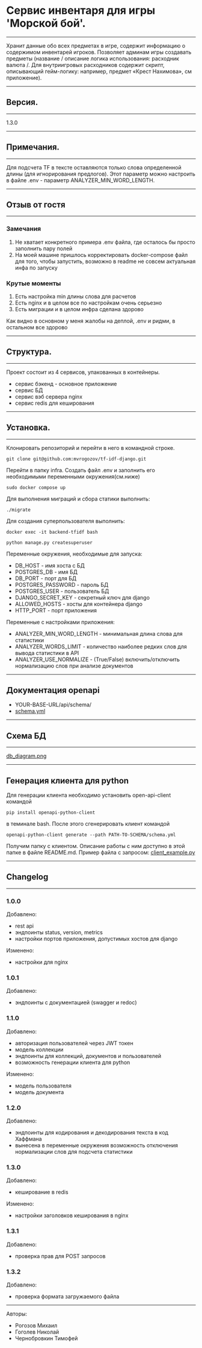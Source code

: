 # Сервис инвентаря для игры 'Морской бой'.
***
Хранит данные обо всех предметах в игре, содержит информацию о содержимом инвентарей
игроков. Позволяет админам игры создавать предметы (название / описание логика
использования: расходник валюта /. Для внутриигровых расходников содержит скрипт,
описывающий гейм-логику: например, предмет «Крест Нахимова», см приложение).
***
## Версия.
***
1.3.0
***
## Примечания.
***
Для подсчета TF в тексте оставляются только слова определенной длины (для игнорирования предлогов).
Этот параметр можно настроить в файле .env - параметр ANALYZER_MIN_WORD_LENGTH.  
***
## Отзыв от гостя
***
### Замечания
  1. Не хватает конкретного примера .env файла, где осталось бы просто заполнить пару полей
  2. На моей машине пришлось корректировать docker-compose файл для того, чтобы запустить, возможно в readme не совсем актуальная инфа по запуску
### Крутые моменты
  1. Есть настройка min длины слова для расчетов
  2. Есть nginx и в целом все по настройкам очень серьезно
  3. Есть миграции и в целом инфра сделана здорово

     
Как видно в основном у меня жалобы на деплой, .env и ридми, в остальном все здорово
***
## Структура.
***
Проект состоит из 4 сервисов, упакованных в контейнеры.
* сервис бэкенд - основное приложение
* сервис БД
* сервис вэб сервера nginx
* сервис redis для кеширования
***
## Установка.
***
Клонировать репозиторий и перейти в него в командной строке.

```
git clone git@github.com:mvrogozov/tf-idf-django.git
```
Перейти в папку infra.
Создать файл .env и заполнить его необходимыми переменными окружения(см.ниже)
```
sudo docker compose up
```
Для выполнения миграций и сбора статики выполнить:
```
./migrate
```
Для создания суперпользователя выполнить:
```
docker exec -it backend-tfidf bash
```
```
python manage.py createsuperuser
```
Переменные окружения, необходимые для запуска:

* DB_HOST - имя хоста с БД
* POSTGRES_DB - имя БД
* DB_PORT - порт для БД
* POSTGRES_PASSWORD - пароль БД
* POSTGRES_USER - пользователь БД
* DJANGO_SECRET_KEY - секретный ключ для django
* ALLOWED_HOSTS - хосты для контейнера django
* HTTP_PORT - порт приложения

Переменные с настройками приложения:

* ANALYZER_MIN_WORD_LENGTH - минимальная длина слова для статистики
* ANALYZER_WORDS_LIMIT - количество наиболее редких слов для вывода 
статистики в API
* ANALYZER_USE_NORMALIZE - (True/False) включить/отключить нормализацию
слов при анализе документов
***
## Документация openapi

* YOUR-BASE-URL/api/schema/
* [schema.yml](schema.yml)

***
## Схема БД
***
[db_diagram.png](db_diagram.png)
***
## Генерация клиента для python
Для генерации клиента необходимо установить open-api-client командой 
```
pip install openapi-python-client
``` 
в теминале bash.
После этого сгенерировать клиент командой 
```
openapi-python-client generate --path PATH-TO-SCHEMA/schema.yml
```
Получим папку с клиентом. Описание работы с ним доступно в этой папке в файле README.md. 
Пример файла с запросом: [client_example.py](client_example.py)
***
## Changelog
***
### 1.0.0
Добавлено:
* rest api
* эндпоинты status, version, metrics
* настройки портов приложения, допустимых хостов для django

Изменено:
* настройки для nginx

### 1.0.1
Добавлено:
* эндпоинты с документацией (swagger и redoc)

### 1.1.0
Добавлено:
* авторизация пользователей через JWT токен
* модель коллекции
* эндпоинты для коллекций, документов и пользователей
* возможность генерации клиента для python

Изменено:
* модель пользователя
* модель документа

### 1.2.0

Добавлено:
* эндпоинты для кодирования и декодирования текста в код Хаффмана
* вынесена в переменные окружения возможность отключения нормализации
слов для подсчета статистики 

### 1.3.0

Добавлено:
* кеширование в redis

Изменено:
* настройки заголовков кеширования в nginx

### 1.3.1

Добавлено:
* проверка прав для POST запросов

### 1.3.2

Добавлено:
* проверка формата загружаемого файла
***
Авторы:
* Рогозов Михаил
* Гоголев Николай
* Чернобровкин Тимофей